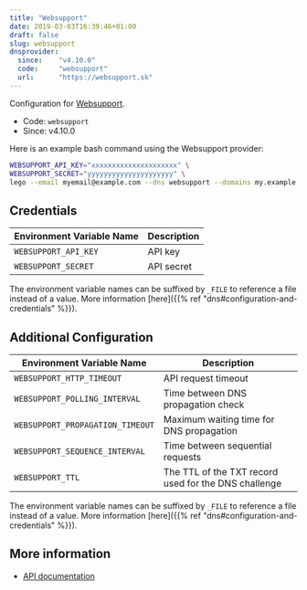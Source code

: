 ```yaml
---
title: "Websupport"
date: 2019-03-03T16:39:46+01:00
draft: false
slug: websupport
dnsprovider:
  since:    "v4.10.0"
  code:     "websupport"
  url:      "https://websupport.sk"
---
```


<!-- THIS DOCUMENTATION IS AUTO-GENERATED. PLEASE DO NOT EDIT. -->
<!-- providers/dns/websupport/websupport.toml -->
<!-- THIS DOCUMENTATION IS AUTO-GENERATED. PLEASE DO NOT EDIT. -->


Configuration for [Websupport](https://websupport.sk).


<!--more-->

- Code: `websupport`
- Since: v4.10.0


Here is an example bash command using the Websupport provider:

```bash
WEBSUPPORT_API_KEY="xxxxxxxxxxxxxxxxxxxxx" \
WEBSUPPORT_SECRET="yyyyyyyyyyyyyyyyyyyyy" \
lego --email myemail@example.com --dns websupport --domains my.example.org run
```




## Credentials

| Environment Variable Name | Description |
|-----------------------|-------------|
| `WEBSUPPORT_API_KEY` | API key |
| `WEBSUPPORT_SECRET` | API secret |

The environment variable names can be suffixed by `_FILE` to reference a file instead of a value.
More information [here]({{% ref "dns#configuration-and-credentials" %}}).


## Additional Configuration

| Environment Variable Name | Description |
|--------------------------------|-------------|
| `WEBSUPPORT_HTTP_TIMEOUT` | API request timeout |
| `WEBSUPPORT_POLLING_INTERVAL` | Time between DNS propagation check |
| `WEBSUPPORT_PROPAGATION_TIMEOUT` | Maximum waiting time for DNS propagation |
| `WEBSUPPORT_SEQUENCE_INTERVAL` | Time between sequential requests |
| `WEBSUPPORT_TTL` | The TTL of the TXT record used for the DNS challenge |

The environment variable names can be suffixed by `_FILE` to reference a file instead of a value.
More information [here]({{% ref "dns#configuration-and-credentials" %}}).




## More information

- [API documentation](https://rest.websupport.sk/docs/v1.zone)

<!-- THIS DOCUMENTATION IS AUTO-GENERATED. PLEASE DO NOT EDIT. -->
<!-- providers/dns/websupport/websupport.toml -->
<!-- THIS DOCUMENTATION IS AUTO-GENERATED. PLEASE DO NOT EDIT. -->
